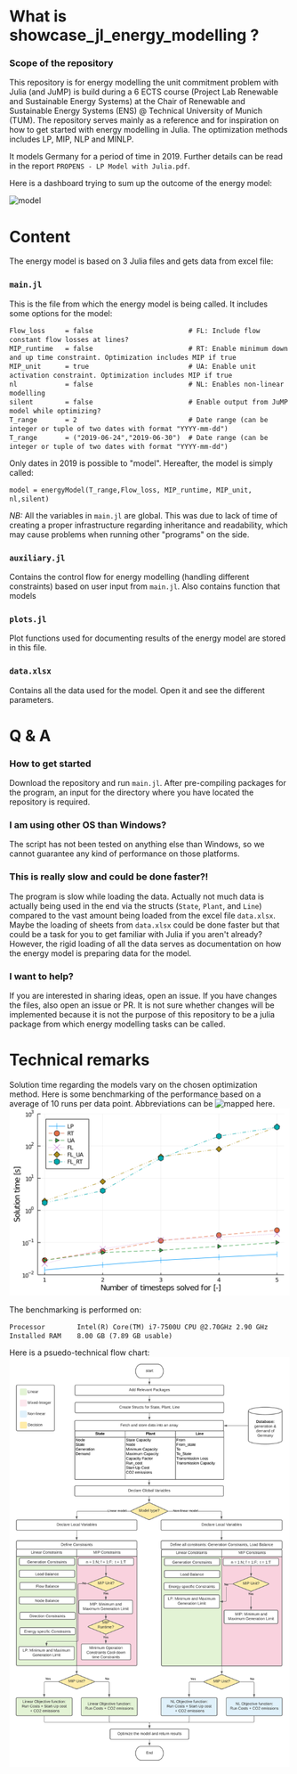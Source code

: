 # What is showcase_jl_energy_modelling ?
### Scope of the repository
This repository is for energy modelling the unit commitment problem with Julia (and JuMP) is build during a 6 ECTS course (Project Lab Renewable and Sustainable Energy Systems) at the Chair of Renewable and Sustainable Energy Systems (ENS) @ Technical University of Munich (TUM).
The repository serves mainly as a reference and for inspiration on how to get started with energy modelling in Julia. The optimization methods includes LP, MIP, NLP and MINLP.

It models Germany for a period of time in 2019. Further details can be read in the report `PROPENS - LP Model with Julia.pdf`.

Here is a dashboard trying to sum up the outcome of the energy model:

![model](https://github.com/bvilmann/showcase_jl_energy_modelling/blob/main/plots/gif_summer_4.gif)

# Content

The energy model is based on 3 Julia files and gets data from excel file:

### `main.jl`
This is the file from which the energy model is being called. It includes some options for the model:
```
Flow_loss     = false                        # FL: Include flow constant flow losses at lines?
MIP_runtime   = false                        # RT: Enable minimum down and up time constraint. Optimization includes MIP if true
MIP_unit      = true                         # UA: Enable unit activation constraint. Optimization includes MIP if true
nl            = false                        # NL: Enables non-linear modelling
silent        = false                        # Enable output from JuMP model while optimizing?
T_range       = 2                            # Date range (can be integer or tuple of two dates with format "YYYY-mm-dd")
T_range       = ("2019-06-24","2019-06-30")  # Date range (can be integer or tuple of two dates with format "YYYY-mm-dd")
```
Only dates in 2019 is possible to "model". Hereafter, the model is simply called:
```
model = energyModel(T_range,Flow_loss, MIP_runtime, MIP_unit, nl,silent)
```

*NB:* All the variables in `main.jl` are global. This was due to lack of time of creating a proper infrastructure regarding inheritance and readability, which may cause problems when running other "programs" on the side.

### `auxiliary.jl`
Contains the control flow for energy modelling (handling different constraints) based on user input from `main.jl`. Also contains function that models 

### `plots.jl`
Plot functions used for documenting results of the energy model are stored in this file.

### `data.xlsx`
Contains all the data used for the model. Open it and see the different parameters.

# Q & A
### How to get started
Download the repository and run `main.jl`. After pre-compiling packages for the program, an input for the directory where you have located the repository is required.

### I am using other OS than Windows?
The script has not been tested on anything else than Windows, so we cannot guarantee any kind of performance on those platforms.

### This is really slow and could be done faster?!
The program is slow while loading the data. Actually not much data is actually being used in the end via the structs (`State`, `Plant`, and `Line`) compared to the vast amount being loaded from the excel file `data.xlsx`. Maybe the loading of sheets from `data.xlsx` could be done faster but that could be a task for you to get familiar with Julia if you aren't already?
However, the rigid loading of all the data serves as documentation on how the energy model is preparing data for the model.

### I want to help?
If you are interested in sharing ideas, open an issue. If you have changes the files, also open an issue or PR. It is not sure whether changes will be implemented because it is not the purpose of this repository to be a julia package from which energy modelling tasks can be called.

# Technical remarks
Solution time regarding the models vary on the chosen optimization method. Here is some benchmarking of the performance based on a average of 10 runs per data point. Abbreviations can be ![mapped here](https://github.com/bvilmann/showcase_jl_energy_modelling#mainjl). 
![solve_time](https://github.com/bvilmann/showcase_jl_energy_modelling/blob/main/plots/sol_time.png)

The benchmarking is performed on:
```
Processor        Intel(R) Core(TM) i7-7500U CPU @2.70GHz 2.90 GHz
Installed RAM    8.00 GB (7.89 GB usable)
```

Here is a psuedo-technical flow chart:
![flow_chart](https://github.com/bvilmann/showcase_jl_energy_modelling/blob/main/plots/Julia_Flow_Diagram(3).png)


